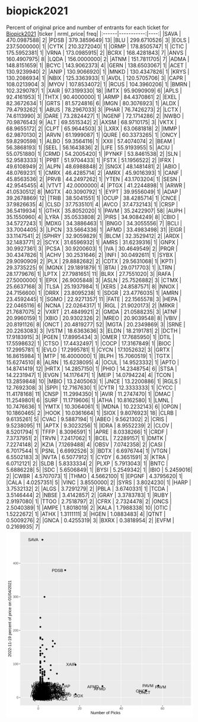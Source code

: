 # biopick2021
Percent of original price and number of entrants for each ticket for [Biopick2021](https://twitter.com/hashtag/Biopick2021)
|ticker |  nrml_price| freq|
|:------|-----------:|----:|
|SAVA   | 470.0987588|    2|
|PDSB   | 379.3859649|   13|
|BLU    | 299.6710526|    3|
|EOLS   | 237.5000000|    1|
|CYTK   | 210.3272040|    1|
|ORMP   | 178.8505747|    1|
|CTIC   | 175.5952381|    1|
|VRNA   | 173.0985915|    2|
|BCRX   | 168.4281843|    7|
|ANVS   | 160.4907975|    8|
|LQDA   | 156.0000000|    2|
|ATNM   | 151.7811705|    7|
|ADMA   | 148.8151659|    1|
|BCYC   | 143.9062373|    4|
|GERN   | 138.6503067|    1|
|ACET   | 130.9239940|    2|
|ANIP   | 130.9066920|    1|
|MNKD   | 130.4347826|    1|
|KRYS   | 130.2086934|    1|
|NBIX   | 125.3363933|    1|
|AVDL   | 120.5705706|    3|
|CAPR   | 108.0213904|    3|
|MYOV   | 107.8534072|    1|
|RCUS   | 104.3960206|    1|
|BMRN   | 102.3290787|    1|
|XAIR   |  97.3199330|   18|
|IMTX   |  95.9090909|    6|
|APLS   |  92.4161953|    1|
|THTX   |  90.4000000|    1|
|ARMP   |  84.4370861|    2|
|EXEL   |  82.3672634|    1|
|GRTS   |  81.5724816|    6|
|IMGN   |  80.3076923|    1|
|ALDX   |  79.4793262|    1|
|ABUS   |  78.2967033|    3|
|PHAR   |  76.7426273|    2|
|LCTX   |  74.6113990|    3|
|DARE   |  73.2824427|    1|
|NGENF  |  72.1714286|    2|
|NWBO   |  70.9876543|    9|
|ALT    |  69.5515342|    2|
|AXSM   |  68.9710175|    3|
|VKTX   |  68.9655172|    2|
|CLPT   |  65.9644503|    3|
|LXRX   |  63.0681818|    2|
|IMMP   |  62.9870130|    2|
|ARVN   |  61.1999087|    1|
|QURE   |  60.3373265|    1|
|ONCY   |  59.8290598|    1|
|ALBO   |  59.3564116|    1|
|XXII   |  57.4074074|    2|
|BEAM   |  56.3868193|    1|
|SEEL   |  56.1643836|    2|
|LIFE   |  55.9193955|    5|
|ACIU   |  55.0751880|    1|
|CRMD   |  54.2005420|    1|
|PYNKF  |  53.8461538|    2|
|SLN    |  52.9583333|    1|
|PPBT   |  51.9704433|    1|
|FSTX   |  51.1956522|    2|
|IFRX   |  49.6108949|    2|
|ALPN   |  48.6988848|    2|
|SNGX   |  48.1481481|    2|
|ABIO   |  48.0769231|    1|
|CMRX   |  46.4285714|    2|
|AMRX   |  45.9016393|    1|
|CANF   |  45.8563536|    2|
|PRVB   |  44.2497262|    1|
|YTEN   |  43.1703204|    1|
|SESN   |  42.9545455|    4|
|VTVT   |  42.0000000|    4|
|PTGX   |  41.2244898|    1|
|ARWR   |  41.0530512|    8|
|MGTX   |  40.3090792|    1|
|EYPT   |  39.9556049|    1|
|ADAP   |  39.2678869|   12|
|TRIB   |  38.5041551|    1|
|OCUP   |  38.4285714|    1|
|CNCE   |  37.9826635|    4|
|CLSD   |  37.7535101|    4|
|AVCO   |  37.4732143|    1|
|CRSP   |  36.5419934|    1|
|GTHX   |  35.8052020|    1|
|PAVM   |  35.2422907|   58|
|AUPH   |  35.1550960|    4|
|LYRA   |  35.0533808|    2|
|PIRS   |  34.9084249|    8|
|CBIO   |  34.5727243|    1|
|MDXG   |  34.3886463|    1|
|BNGO   |  34.3055556|    7|
|BCLI   |  33.7004405|    3|
|LPCN   |  33.5664336|    1|
|AFMD   |  33.4983498|   31|
|EIGR   |  33.1147541|    2|
|SPHRY  |  32.9059829|    1|
|BLCM   |  32.3529412|    2|
|ARDX   |  32.1483771|    2|
|SCYX   |  31.6596932|    1|
|AMRS   |  31.6239316|    1|
|GNPX   |  30.9927361|    3|
|PCSA   |  30.9200603|    1|
|IVA    |  30.4649549|    2|
|PRQR   |  30.4347826|    1|
|ACHV   |  30.2531646|    2|
|INFI   |  30.0492611|    1|
|SYBX   |  29.9090909|    2|
|PLX    |  29.8882682|    2|
|CDTX   |  29.5631068|    1|
|KPTI   |  29.3735225|    9|
|MGNX   |  29.1891879|    1|
|BTAI   |  29.0717703|    1|
|LTRN   |  28.1779676|    1|
|LPTX   |  27.7981651|   11|
|BLRX   |  27.7551020|    3|
|RAFA   |  27.5000000|    1|
|EPIX   |  26.9005848|    3|
|ASLN   |  25.7526882|    3|
|CTMX   |  25.6637168|    3|
|TLSA   |  25.1937984|    1|
|XERS   |  24.8587571|    8|
|NNOX   |  24.7156600|    1|
|DRRX   |  23.8095238|    1|
|SDGR   |  23.4776035|    1|
|AMRN   |  23.4592445|    1|
|SGMO   |  22.9271357|   11|
|FATE   |  22.1565578|    3|
|HEPA   |  22.0465116|    6|
|NCNA   |  22.0264317|    1|
|RIGL   |  21.9020173|    2|
|MRKR   |  21.7687075|    2|
|VXRT   |  21.4849921|    2|
|GMDA   |  21.0588235|    3|
|ATNF   |  20.9960159|    1|
|XBIO   |  20.9302326|    2|
|MREO   |  20.9039548|    8|
|VBIV   |  20.8191126|    8|
|ONCT   |  20.4819277|   52|
|MGTA   |  20.2349869|    3|
|SRNE   |  20.2263083|    3|
|VSTM   |  18.6363636|    3|
|ELDN   |  18.2191781|    2|
|DCTH   |  17.9183915|    3|
|PGEN   |  17.8995434|    3|
|OMER   |  17.7685950|    1|
|DTIL   |  17.5598632|    1|
|CTSO   |  17.4432497|    1|
|COCP   |  17.3167849|    1|
|BIOC   |  17.2995781|    1|
|EVLO   |  17.2995781|    1|
|CYCN   |  17.1052632|    3|
|GRTX   |  16.8615984|    1|
|MTP    |  16.4000000|    1|
|BLPH   |  15.7060519|    1|
|TGTX   |  15.6274510|    8|
|ALRN   |  15.6238095|    4|
|OCUL   |  14.9523332|    1|
|APTO   |  14.8741419|   12|
|HRTX   |  14.2857150|    1|
|PHIO   |  14.2348754|    6|
|STSA   |  14.2231947|    1|
|EVGN   |  14.1176471|    1|
|MEIP   |  14.0794224|    4|
|TCON   |  13.2859848|   10|
|MBIO   |  13.2405063|    1|
|JNCE   |  13.2200886|    1|
|RGLS   |  12.7692308|    3|
|SPPI   |  12.7167630|    1|
|CYTR   |  12.3333333|    1|
|CYCC   |  11.4178168|   11|
|CNSP   |  11.2994350|    1|
|AVIR   |  11.2747470|    1|
|DMAC   |  11.2549801|    6|
|SURF   |  11.1719606|    1|
|ATHA   |  10.8162580|    1|
|LMNL   |  10.7476636|    1|
|YMTX   |  10.3064061|    1|
|MDNA   |  10.2232143|    6|
|OPGN   |  10.1860465|    2|
|HOOK   |  10.0361664|    1|
|SIOX   |   9.8076923|   18|
|CLRB   |   9.6135261|    5|
|CVAC   |   9.5887194|    1|
|ABEO   |   9.5621302|    2|
|CRIS   |   9.5238095|   11|
|APTX   |   9.3023256|    1|
|IDRA   |   8.9552239|    2|
|CLOV   |   8.5201794|    1|
|TFFP   |   8.3096591|    1|
|APRE   |   8.0338266|    1|
|CRDF   |   7.3737951|    2|
|TRVN   |   7.2417062|    1|
|BCEL   |   7.2289157|    1|
|DMTK   |   7.2274148|    2|
|KZIA   |   7.1269488|    4|
|OBSV   |   7.0742358|    2|
|CASI   |   6.7017544|    1|
|PSNL   |   6.6992526|    3|
|BDTX   |   6.6976744|    1|
|VTGN   |   6.5502183|    3|
|NVTA   |   6.5077912|    1|
|CYDY   |   6.3651591|    3|
|KTRA   |   6.0712121|    2|
|SLDB   |   5.8333334|    2|
|PLXP   |   5.7913043|    1|
|BNTC   |   5.6886228|    5|
|SDC    |   5.6506849|    1|
|BYSI   |   5.2549342|    1|
|IBIO   |   5.2459016|    2|
|CWBR   |   4.5707073|    1|
|THMO   |   4.5662100|    1|
|EPGNF  |   4.3795620|    1|
|CALA   |   4.0257351|    5|
|VINC   |   3.8550000|    2|
|SYRS   |   3.8024230|    1|
|HARP   |   3.7532132|    2|
|ALGS   |   3.7291279|    2|
|PBLA   |   3.6740331|    1|
|TCDA   |   3.5146444|    2|
|NBSE   |   3.4142857|    2|
|GRAY   |   3.3783783|    1|
|RUBY   |   2.9197080|    1|
|TTOO   |   2.7518797|    2|
|CFRX   |   2.7324478|    2|
|ONCS   |   2.5040389|    1|
|AMPE   |   1.8018019|    2|
|KALA   |   1.7988338|   10|
|OTIC   |   1.5222672|    1|
|ATHX   |   1.3111111|    3|
|HGEN   |   1.0883483|    4|
|QTNT   |   0.5009276|    2|
|GNCA   |   0.4255319|    3|
|BXRX   |   0.3818954|    2|
|EVFM   |   0.2169935|    7|
![retvspicks](biopicks.png?raw=true)
